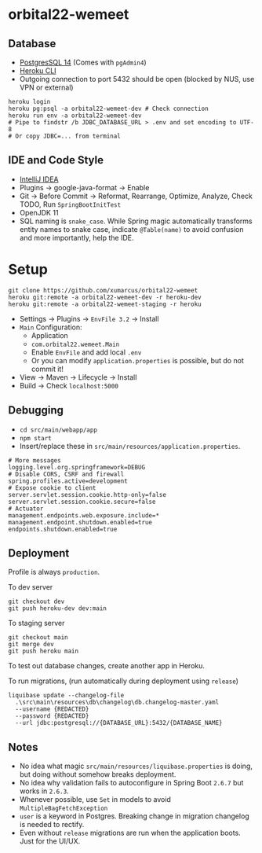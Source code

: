 # orbital22-wemeet

## Database
- [PostgresSQL 14](https://www.postgresql.org/download/) (Comes with `pgAdmin4`)
- [Heroku CLI](https://devcenter.heroku.com/articles/heroku-cli#install-the-heroku-cli)
- Outgoing connection to port 5432 should be open (blocked by NUS, use VPN or external)
```shell
heroku login
heroku pg:psql -a orbital22-wemeet-dev # Check connection
heroku run env -a orbital22-wemeet-dev
# Pipe to findstr /b JDBC_DATABASE_URL > .env and set encoding to UTF-8
# Or copy JDBC=... from terminal 
```

## IDE and Code Style
- [IntelliJ IDEA](https://www.jetbrains.com/idea/download/)
- Plugins &rarr; google-java-format &rarr; Enable
- Git &rarr; Before Commit &rarr; Reformat, Rearrange, Optimize, Analyze, Check TODO, Run `SpringBootInitTest`
- OpenJDK 11
- SQL naming is `snake_case`. While Spring magic automatically transforms entity names to snake case,
  indicate `@Table(name)` to avoid confusion and more importantly, help the IDE.

# Setup
```shell
git clone https://github.com/xumarcus/orbital22-wemeet
heroku git:remote -a orbital22-wemeet-dev -r heroku-dev
heroku git:remote -a orbital22-wemeet-staging -r heroku
```

- Settings &rarr; Plugins &rarr; `EnvFile 3.2` &rarr; Install
- `Main` Configuration:
  - Application
  - `com.orbital22.wemeet.Main`
  - Enable `EnvFile` and add local `.env`
  - Or you can modify `application.properties` is possible, but do not commit it!
- View &rarr; Maven &rarr; Lifecycle &rarr; Install
- Build &rarr; Check `localhost:5000`

## Debugging

- `cd src/main/webapp/app`
- `npm start`
- Insert/replace these in `src/main/resources/application.properties`.

```properties
# More messages
logging.level.org.springframework=DEBUG
# Disable CORS, CSRF and firewall
spring.profiles.active=development
# Expose cookie to client
server.servlet.session.cookie.http-only=false
server.servlet.session.cookie.secure=false
# Actuator
management.endpoints.web.exposure.include=*
management.endpoint.shutdown.enabled=true
endpoints.shutdown.enabled=true
```

## Deployment

Profile is always `production`.

To dev server

```shell
git checkout dev
git push heroku-dev dev:main
```

To staging server
```shell
git checkout main
git merge dev
git push heroku main
```

To test out database changes, create another app in Heroku.

To run migrations, (run automatically during deployment using `release`)
```shell
liquibase update --changelog-file
  .\src\main\resources\db\changelog\db.changelog-master.yaml
  --username {REDACTED}
  --password {REDACTED}
  --url jdbc:postgresql://{DATABASE_URL}:5432/{DATABASE_NAME}
```

## Notes
- No idea what magic `src/main/resources/liquibase.properties` is doing, but doing without somehow breaks deployment.
- No idea why validation fails to autoconfigure in Spring Boot `2.6.7` but works in `2.6.3`.
- Whenever possible, use `Set` in models to avoid `MultipleBagFetchException`
- `user` is a keyword in Postgres. Breaking change in migration changelog is needed to rectify.
- Even without `release` migrations are run when the application boots. Just for the UI/UX.
